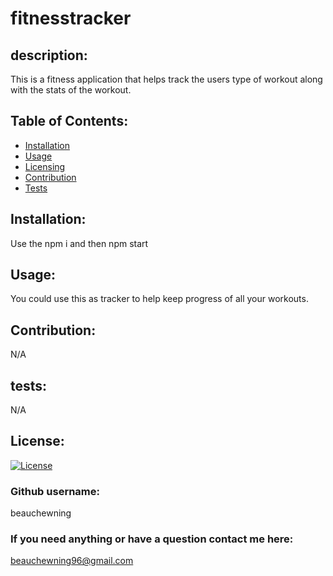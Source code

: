 # fitnesstracker
## description:
This is a fitness application that helps track the users type of workout along with the stats of the workout.
## Table of Contents:
* [Installation](#installation)
* [Usage](#usage)
* [Licensing](#licensing)
* [Contribution](#contribution)
* [Tests](#tests)
## Installation:
Use the npm i and then npm start
## Usage:
You could use this as tracker to help keep progress of all your workouts.
## Contribution:
N/A
## tests:
N/A
## License:
[![License](https://img.shields.io/badge/License-Apache%202.0-blue.svg)](https://opensource.org/licenses/Apache-2.0)
### Github username:
beauchewning
### If you need anything or have a question contact me here:
beauchewning96@gmail.com
